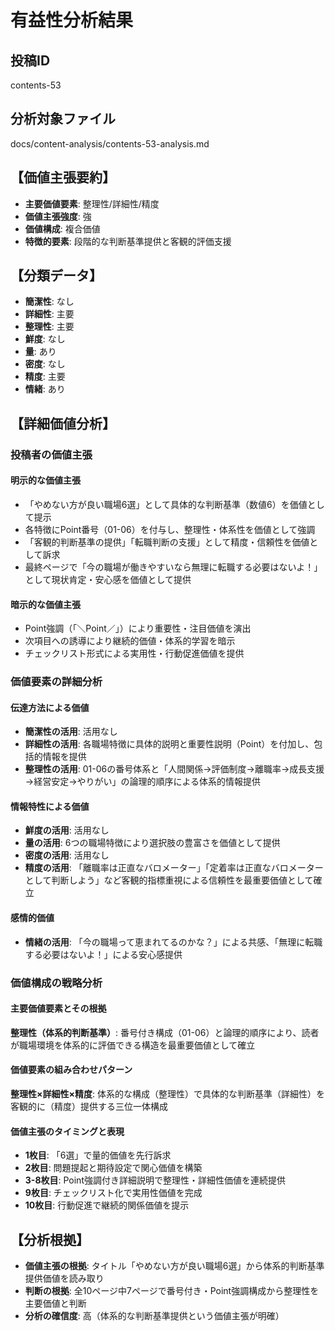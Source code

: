 # 有益性分析結果

## 投稿ID
contents-53

## 分析対象ファイル
docs/content-analysis/contents-53-analysis.md

## 【価値主張要約】
- **主要価値要素**: 整理性/詳細性/精度
- **価値主張強度**: 強
- **価値構成**: 複合価値
- **特徴的要素**: 段階的な判断基準提供と客観的評価支援

## 【分類データ】
- **簡潔性**: なし
- **詳細性**: 主要
- **整理性**: 主要
- **鮮度**: なし
- **量**: あり
- **密度**: なし
- **精度**: 主要
- **情緒**: あり

## 【詳細価値分析】

### 投稿者の価値主張

#### 明示的な価値主張
- 「やめない方が良い職場6選」として具体的な判断基準（数値6）を価値として提示
- 各特徴にPoint番号（01-06）を付与し、整理性・体系性を価値として強調
- 「客観的判断基準の提供」「転職判断の支援」として精度・信頼性を価値として訴求
- 最終ページで「今の職場が働きやすいなら無理に転職する必要はないよ！」として現状肯定・安心感を価値として提供

#### 暗示的な価値主張
- Point強調（「＼Point／」）により重要性・注目価値を演出
- 次項目への誘導により継続的価値・体系的学習を暗示
- チェックリスト形式による実用性・行動促進価値を提供

### 価値要素の詳細分析

#### 伝達方法による価値
- **簡潔性の活用**: 活用なし
- **詳細性の活用**: 各職場特徴に具体的説明と重要性説明（Point）を付加し、包括的情報を提供
- **整理性の活用**: 01-06の番号体系と「人間関係→評価制度→離職率→成長支援→経営安定→やりがい」の論理的順序による体系的情報提供

#### 情報特性による価値
- **鮮度の活用**: 活用なし
- **量の活用**: 6つの職場特徴により選択肢の豊富さを価値として提供
- **密度の活用**: 活用なし
- **精度の活用**: 「離職率は正直なバロメーター」「定着率は正直なバロメーターとして判断しよう」など客観的指標重視による信頼性を最重要価値として確立

#### 感情的価値
- **情緒の活用**: 「今の職場って恵まれてるのかな？」による共感、「無理に転職する必要はないよ！」による安心感提供

### 価値構成の戦略分析

#### 主要価値要素とその根拠
**整理性（体系的判断基準）**: 番号付き構成（01-06）と論理的順序により、読者が職場環境を体系的に評価できる構造を最重要価値として確立

#### 価値要素の組み合わせパターン
**整理性×詳細性×精度**: 体系的な構成（整理性）で具体的な判断基準（詳細性）を客観的に（精度）提供する三位一体構成

#### 価値主張のタイミングと表現
- **1枚目**: 「6選」で量的価値を先行訴求
- **2枚目**: 問題提起と期待設定で関心価値を構築
- **3-8枚目**: Point強調付き詳細説明で整理性・詳細性価値を連続提供
- **9枚目**: チェックリスト化で実用性価値を完成
- **10枚目**: 行動促進で継続的関係価値を提示

## 【分析根拠】
- **価値主張の根拠**: タイトル「やめない方が良い職場6選」から体系的判断基準提供価値を読み取り
- **判断の根拠**: 全10ページ中7ページで番号付き・Point強調構成から整理性を主要価値と判断
- **分析の確信度**: 高（体系的な判断基準提供という価値主張が明確）